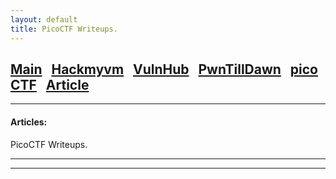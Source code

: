```yaml
---
layout: default
title: PicoCTF Writeups.
---
```


<h2 class="mume-header" id="mainindexhtml-nbspnbsp-contactcontacthtml"><a 
href="/index.html">Main</a>&#xA0;&#xA0;&#xA0;<a 
href="/posts/Hackmyvm/index.html">Hackmyvm</a>&#xA0;&#xA0;&#xA0;<a
href="/posts/VulnHub/index.html">VulnHub</a>&#xA0;&#xA0;&#xA0;<a 
href="/posts/PTD/index.html">PwnTillDawn</a>&#xA0;&#xA0;&#xA0;<a 
href="/posts/picoCTF/index.html">picoCTF</a>&#xA0;&#xA0;&#xA0;<a
href="/posts/Articles/index.html">Article</a></h2>
<hr>

<h4 class="mume-header" id="articles">Articles:</h4>
PicoCTF Writeups.
<hr>
<hr>